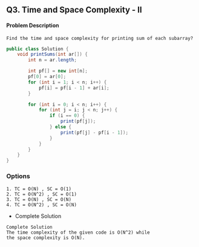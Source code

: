 ## Q3. Time and Space Complexity - II
#### Problem Description
```text
Find the time and space complexity for printing sum of each subarray?
```

```java
public class Solution {
    void printSums(int ar[]) {
        int n = ar.length;

        int pf[] = new int[n];
        pf[0] = ar[0];
        for (int i = 1; i < n; i++) {
            pf[i] = pf[i - 1] + ar[i];
        }

        for (int i = 0; i < n; i++) {
            for (int j = i; j < n; j++) {
                if (i == 0) {
                    print(pf[j]);
                } else {
                    print(pf[j] - pf[i - 1]);
                }
            }
        }
    }
}
```
### Options
```text
1. TC = O(N) , SC = O(1)
2. TC = O(N^2) , SC = O(1)
3. TC = O(N) , SC = O(N)
4. TC = O(N^2) , SC = O(N)
```
* Complete Solution
```text
Complete Solution
The time complexity of the given code is O(N^2) while
the space complexity is O(N).
```